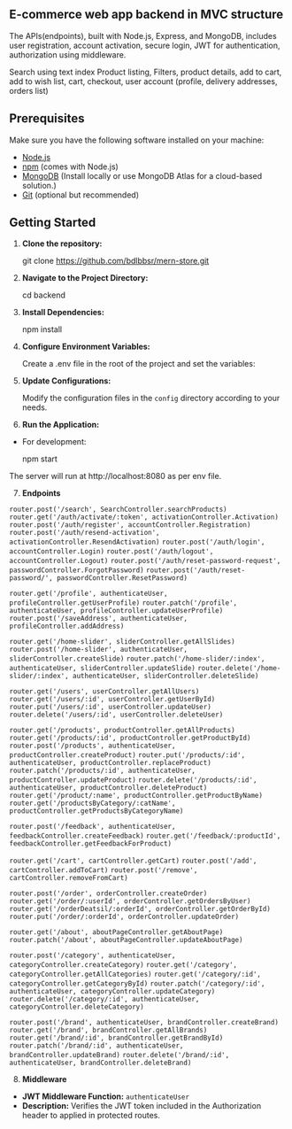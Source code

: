 ## E-commerce web app backend in MVC structure

The APIs(endpoints), built with Node.js, Express, and MongoDB, includes 
user registration, 
account activation, 
secure login,
JWT for authentication,
authorization using middleware.

Search using text index
Product listing,
Filters,
product details,
add to cart,
add to wish list,
cart,
checkout,
user account (profile, delivery addresses, orders list)


## Prerequisites

Make sure you have the following software installed on your machine:

- [Node.js](https://nodejs.org/)  
- [npm](https://www.npmjs.com/) (comes with Node.js)
- [MongoDB](https://www.mongodb.com/) (Install locally or use MongoDB Atlas for a cloud-based solution.)
- [Git](https://git-scm.com/) (optional but recommended)

## Getting Started

1. **Clone the repository:**

   git clone https://github.com/bdlbbsr/mern-store.git


2. **Navigate to the Project Directory:**

   cd backend


3. **Install Dependencies:**

   npm install


4. **Configure Environment Variables:**

   Create a .env file in the root of the project and set the variables:

5. **Update Configurations:**

   Modify the configuration files in the `config` directory according to your needs.


6. **Run the Application:**

- For development:

  npm start

The server will run at http://localhost:8080 as per env file.

7. **Endpoints**

`router.post('/search', SearchController.searchProducts)`
`router.get('/auth/activate/:token', activationController.Activation)`
`router.post('/auth/register', accountController.Registration)`
`router.post('/auth/resend-activation', activationController.ResendActivation)`
`router.post('/auth/login', accountController.Login)`
`router.post('/auth/logout', accountController.Logout)`
`router.post('/auth/reset-password-request', passwordController.ForgotPassword)`
`router.post('/auth/reset-password/', passwordController.ResetPassword)`

`router.get('/profile', authenticateUser, profileController.getUserProfile)`
`router.patch('/profile', authenticateUser, profileController.updateUserProfile)`
`router.post('/saveAddress', authenticateUser, profileController.addAddress)`

`router.get('/home-slider', sliderController.getAllSlides)`
`router.post('/home-slider', authenticateUser, sliderController.createSlide)`
`router.patch('/home-slider/:index', authenticateUser, sliderController.updateSlide)`
`router.delete('/home-slider/:index', authenticateUser, sliderController.deleteSlide)`

`router.get('/users', userController.getAllUsers)`
`router.get('/users/:id', userController.getUserById)`
`router.put('/users/:id', userController.updateUser)`
`router.delete('/users/:id', userController.deleteUser)`

`router.get('/products', productController.getAllProducts)`
`router.get('/products/:id', productController.getProductById)`
`router.post('/products', authenticateUser, productController.createProduct)`
`router.put('/products/:id', authenticateUser, productController.replaceProduct)`
`router.patch('/products/:id', authenticateUser, productController.updateProduct)`
`router.delete('/products/:id', authenticateUser, productController.deleteProduct)`
`router.get('/product/:name', productController.getProductByName)`
`router.get('/productsByCategory/:catName', productController.getProductsByCategoryName)`

`router.post('/feedback', authenticateUser, feedbackController.createFeedback)`
`router.get('/feedback/:productId', feedbackController.getFeedbackForProduct)`

`router.get('/cart', cartController.getCart)`
`router.post('/add', cartController.addToCart)`
`router.post('/remove', cartController.removeFromCart)`

`router.post('/order', orderController.createOrder)`
`router.get('/order/:userId', orderController.getOrdersByUser)`
`router.get('/orderDeatsil/:orderId', orderController.getOrderById)`
`router.put('/order/:orderId', orderController.updateOrder)`

`router.get('/about', aboutPageController.getAboutPage)`
`router.patch('/about', aboutPageController.updateAboutPage)`

`router.post('/category', authenticateUser, categoryController.createCategory)`
`router.get('/category', categoryController.getAllCategories)`
`router.get('/category/:id', categoryController.getCategoryById)`
`router.patch('/category/:id', authenticateUser, categoryController.updateCategory)`
`router.delete('/category/:id', authenticateUser, categoryController.deleteCategory)`

`router.post('/brand', authenticateUser, brandController.createBrand)`
`router.get('/brand', brandController.getAllBrands)`
`router.get('/brand/:id', brandController.getBrandById)`
`router.patch('/brand/:id', authenticateUser, brandController.updateBrand)`
`router.delete('/brand/:id', authenticateUser, brandController.deleteBrand)`

8. **Middleware**

- **JWT Middleware Function:** `authenticateUser`
- **Description:** Verifies the JWT token included in the Authorization header to applied in protected routes.


